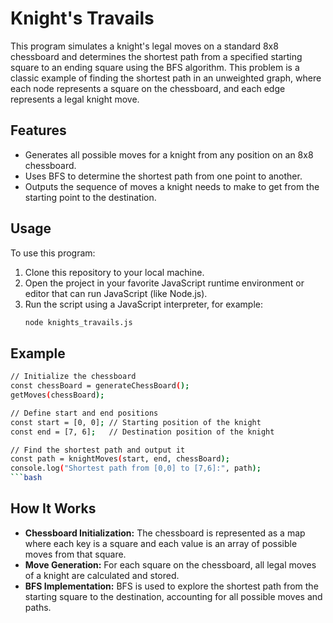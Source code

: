 # Knight's Travails

This program simulates a knight's legal moves on a standard 8x8 chessboard and determines the shortest path from a specified starting square to an ending square using the BFS algorithm. This problem is a classic example of finding the shortest path in an unweighted graph, where each node represents a square on the chessboard, and each edge represents a legal knight move.

## Features

- Generates all possible moves for a knight from any position on an 8x8 chessboard.
- Uses BFS to determine the shortest path from one point to another.
- Outputs the sequence of moves a knight needs to make to get from the starting point to the destination.

## Usage

To use this program:

1. Clone this repository to your local machine.
2. Open the project in your favorite JavaScript runtime environment or editor that can run JavaScript (like Node.js).
3. Run the script using a JavaScript interpreter, for example:
   ```bash
   node knights_travails.js
   ```

## Example

````bash
// Initialize the chessboard
const chessBoard = generateChessBoard();
getMoves(chessBoard);

// Define start and end positions
const start = [0, 0]; // Starting position of the knight
const end = [7, 6];   // Destination position of the knight

// Find the shortest path and output it
const path = knightMoves(start, end, chessBoard);
console.log("Shortest path from [0,0] to [7,6]:", path);
```bash
````

## How It Works

- **Chessboard Initialization:** The chessboard is represented as a map where each key is a square and each value is an array of possible moves from that square.
- **Move Generation:** For each square on the chessboard, all legal moves of a knight are calculated and stored.
- **BFS Implementation:** BFS is used to explore the shortest path from the starting square to the destination, accounting for all possible moves and paths.
